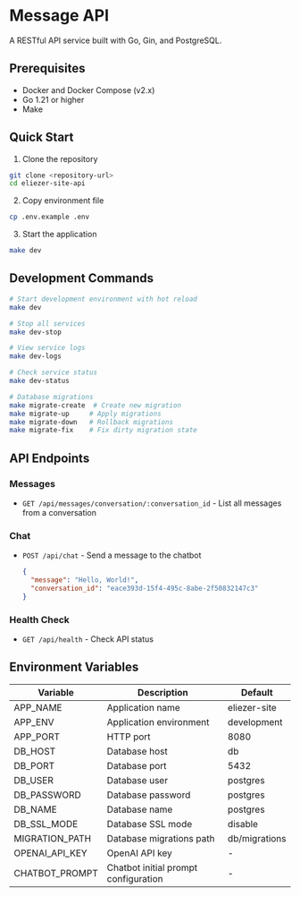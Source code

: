 # Message API

A RESTful API service built with Go, Gin, and PostgreSQL.

## Prerequisites

- Docker and Docker Compose (v2.x)
- Go 1.21 or higher
- Make

## Quick Start

1. Clone the repository
```bash
git clone <repository-url>
cd eliezer-site-api
```

2. Copy environment file
```bash
cp .env.example .env
```

3. Start the application
```bash
make dev
```

## Development Commands

```bash
# Start development environment with hot reload
make dev

# Stop all services
make dev-stop

# View service logs
make dev-logs

# Check service status
make dev-status

# Database migrations
make migrate-create  # Create new migration
make migrate-up     # Apply migrations
make migrate-down   # Rollback migrations
make migrate-fix    # Fix dirty migration state
```

## API Endpoints

### Messages
- `GET /api/messages/conversation/:conversation_id` - List all messages from a conversation

### Chat
- `POST /api/chat` - Send a message to the chatbot
  ```json
  {
    "message": "Hello, World!",
    "conversation_id": "eace393d-15f4-495c-8abe-2f50832147c3"
  }
  ```

### Health Check
- `GET /api/health` - Check API status

## Environment Variables

| Variable | Description | Default |
|----------|-------------|---------|
| APP_NAME | Application name | eliezer-site |
| APP_ENV | Application environment | development |
| APP_PORT | HTTP port | 8080 |
| DB_HOST | Database host | db |
| DB_PORT | Database port | 5432 |
| DB_USER | Database user | postgres |
| DB_PASSWORD | Database password | postgres |
| DB_NAME | Database name | postgres |
| DB_SSL_MODE | Database SSL mode | disable |
| MIGRATION_PATH | Database migrations path | db/migrations |
| OPENAI_API_KEY | OpenAI API key | - |
| CHATBOT_PROMPT | Chatbot initial prompt configuration | - |

